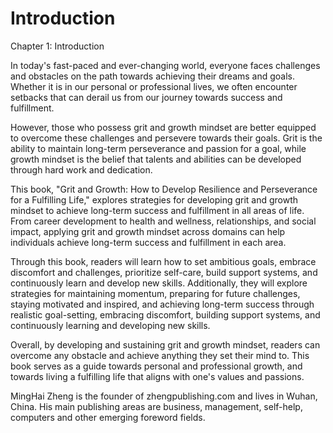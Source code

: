 # Introduction

Chapter 1: Introduction

In today's fast-paced and ever-changing world, everyone faces challenges and obstacles on the path towards achieving their dreams and goals. Whether it is in our personal or professional lives, we often encounter setbacks that can derail us from our journey towards success and fulfillment.

However, those who possess grit and growth mindset are better equipped to overcome these challenges and persevere towards their goals. Grit is the ability to maintain long-term perseverance and passion for a goal, while growth mindset is the belief that talents and abilities can be developed through hard work and dedication.

This book, "Grit and Growth: How to Develop Resilience and Perseverance for a Fulfilling Life," explores strategies for developing grit and growth mindset to achieve long-term success and fulfillment in all areas of life. From career development to health and wellness, relationships, and social impact, applying grit and growth mindset across domains can help individuals achieve long-term success and fulfillment in each area.

Through this book, readers will learn how to set ambitious goals, embrace discomfort and challenges, prioritize self-care, build support systems, and continuously learn and develop new skills. Additionally, they will explore strategies for maintaining momentum, preparing for future challenges, staying motivated and inspired, and achieving long-term success through realistic goal-setting, embracing discomfort, building support systems, and continuously learning and developing new skills.

Overall, by developing and sustaining grit and growth mindset, readers can overcome any obstacle and achieve anything they set their mind to. This book serves as a guide towards personal and professional growth, and towards living a fulfilling life that aligns with one's values and passions.


MingHai Zheng is the founder of zhengpublishing.com and lives in Wuhan, China. His main publishing areas are business, management, self-help, computers and other emerging foreword fields.
